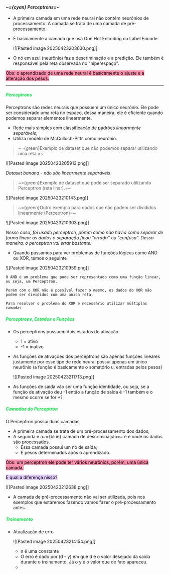 
#### *~={cyan}                                                            Perceptrons=~*

-  A primeira camada em uma rede neural não contém neurônios de processamento. A camada se trata de uma camada de pré-processamento. 
-  É basicamente a camada que usa One Hot Encoding ou Label Encode

	![[Pasted image 20250423203630.png]]

-  O nó em azul (neurônio) faz a descriminação e a predição. Ele também é responsável pela reta observada no "hiperespaço".

<mark style="background: #FF5582A6;">Obs: o aprendizado de uma rede neural é basicamente o ajuste e a alteração dos pesos.</mark>

---

##### <span style="color:rgb(0, 255, 64)">Perceptrons</span>

Perceptrons são redes neurais que possuem um único neurônio. Ele pode ser considerado uma reta no espaço, dessa maneira, ele é eficiente quando podemos separar elementos linearmente.

-  Rede mais simples com classificação de padrões *linearmente separáveis*;
-  Utiliza modelo de McCulloch-Pitts como neurônio.

> ~={green}Exemplo de dataset que não podemos separar utilizando uma reta.=~

![[Pasted image 20250423205913.png]]

*Dataset banana - não são linearmente separáveis*

> ~={green}Exemplo de dataset que pode ser separado utilizando Perceptron (reta linar).=~

![[Pasted image 20250423210143.png]]

> ~={green}Outro exemplo para dados que não podem ser divididos linearmente (Perceptron)=~

![[Pasted image 20250423210303.png]]

*Nesse caso, foi usado perceptron, porém como não havia como separar de forma linear os dados a separação ficou "errada" ou "confusa". Dessa maneira, o perceptron vai errar bastante.*

-  Quando passamos para ver problemas de funções lógicas como AND ou XOR, temos o seguinte

![[Pasted image 20250423210959.png]]

	O AND é um problema que pode ser representado como uma função linear, ou seja, um Perceptron.

	Porém com o XOR não é possível fazer o mesmo, os dados do XOR não podem ser divididos com uma única reta. 

	Para resolver o problema do XOR é necessário utilizar múltiplas camadas

##### <span style="color:rgb(0, 255, 64)">Perceptrons, Estados e Funções</span>

-  Os perceptrons possuem dois estados de ativação
	-  1 = ativo
	-  -1  = inativo

-  As funções de ativações dos perceptrons são apenas funções lineares justamente por esse tipo de rede neural possui apenas um único neurônio (a função é basicamente o somatório u, entradas pelos pesos)

	![[Pasted image 20250423211713.png]]

-  As funções de saída vão ser uma função identidade, ou seja, se a função de ativação deu -1 então a função de saída é -1 também e o mesmo ocorre se for +1.

##### <span style="color:rgb(0, 255, 64)">Camadas do Perceptron</span>

O Perceptron possui duas camadas

-  A primeira camada se trata de um pré-processamento dos dados;
-  A segunda é a~={blue} camada de descriminação=~ e é onde os dados são processados.
	-  Essa camada possui um nó de saída;
	-  E pesos determinados após o aprendizado.

<mark style="background: #FF5582A6;">Obs: um perceptron ele pode ter vários neurônios, porém, uma única camada.</mark>

<mark style="background: #D2B3FFA6;">E qual a diferença nisso?</mark>

![[Pasted image 20250423212638.png]]

-  A camada de pré-processamento não vai ser utilizada, pois nos exemplos que estaremos fazendo vamos fazer o pré-processamento antes.

##### <span style="color:rgb(0, 255, 64)">Treinamento</span>

-  Atualização de erro

	![[Pasted image 20250423214154.png]]

	- n é uma constante 
	- O erro é dado por (d - y) em que d é o valor desejado da saída durante o treinamento. Já o y é o valor que de fato apareceu.
	- 


















